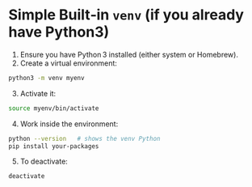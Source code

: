 # Simple Built‑in ```venv``` (if you already have Python3)

1. Ensure you have Python 3 installed (either system or Homebrew).
2. Create a virtual environment:
```bash
python3 -m venv myenv
```
3. Activate it:
```bash
source myenv/bin/activate
```
4. Work inside the environment:
```bash
python --version   # shows the venv Python
pip install your-packages
```
5. To deactivate:
```bash
deactivate
```
